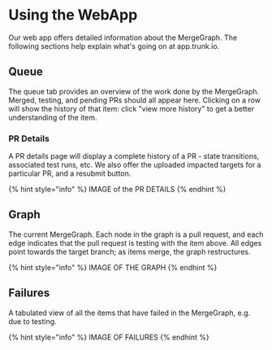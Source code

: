 # Using the WebApp

Our web app offers detailed information about the MergeGraph. The following sections help explain what's going on at app.trunk.io.

## Queue

The queue tab provides an overview of the work done by the MergeGraph. Merged, testing, and pending PRs should all appear here.
Clicking on a row will show the history of that item: click "view more history" to get a better understanding of the item.

### PR Details

A PR details page will display a complete history of a PR - state transitions, associated test runs, etc. We also offer the uploaded impacted targets for a particular PR, and a resubmit button.

{% hint style="info" %}
IMAGE of the PR DETAILS
{% endhint %}

## Graph

The current MergeGraph. Each node in the graph is a pull request, and each edge indicates that the pull request is testing with the item above. All edges point towards the target branch; as items merge, the graph restructures.

{% hint style="info" %}
IMAGE OF THE GRAPH
{% endhint %}

## Failures

A tabulated view of all the items that have failed in the MergeGraph, e.g. due to testing.

{% hint style="info" %}
IMAGE OF FAILURES
{% endhint %}